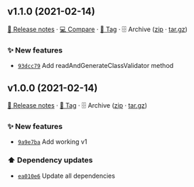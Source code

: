 ## v1.1.0 (2021-02-14)

[📝 Release notes](https://github.com/koj-co/prisma-class-validator/releases/tag/v1.1.0) · [💻 Compare](https://github.com/koj-co/prisma-class-validator/compare/v1.0.0...v1.1.0) · [🔖 Tag](https://github.com/koj-co/prisma-class-validator/tree/v1.1.0) · 🗄️ Archive ([zip](https://github.com/koj-co/prisma-class-validator/archive/v1.1.0.zip) · [tar.gz](https://github.com/koj-co/prisma-class-validator/archive/v1.1.0.tar.gz))

### ✨ New features

- [`93dcc79`](https://github.com/koj-co/prisma-class-validator/commit/93dcc79)  Add readAndGenerateClassValidator method

## v1.0.0 (2021-02-14)

[📝 Release notes](https://github.com/koj-co/prisma-class-validator/releases/tag/v1.0.0) · [🔖 Tag](https://github.com/koj-co/prisma-class-validator/tree/v1.0.0) · 🗄️ Archive ([zip](https://github.com/koj-co/prisma-class-validator/archive/v1.0.0.zip) · [tar.gz](https://github.com/koj-co/prisma-class-validator/archive/v1.0.0.tar.gz))

### ✨ New features

- [`9a9e7ba`](https://github.com/koj-co/prisma-class-validator/commit/9a9e7ba)  Add working v1

### ⬆️ Dependency updates

- [`ea010e6`](https://github.com/koj-co/prisma-class-validator/commit/ea010e6)  Update all dependencies
